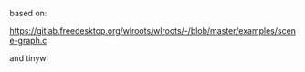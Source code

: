 based on:

https://gitlab.freedesktop.org/wlroots/wlroots/-/blob/master/examples/scene-graph.c

and tinywl